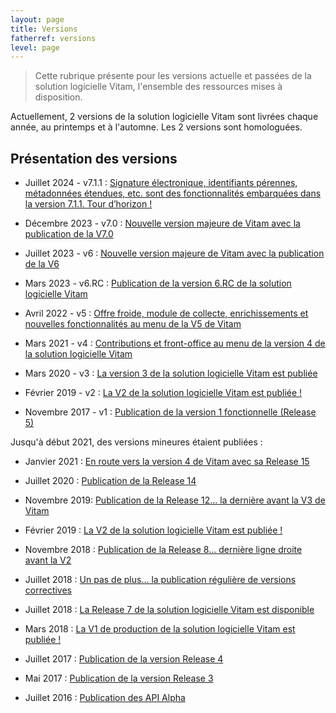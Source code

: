 ```yaml
---
layout: page
title: Versions
fatherref: versions
level: page
---
```


> Cette rubrique présente pour les versions actuelle et passées de la solution logicielle Vitam, l'ensemble des ressources mises à disposition.

Actuellement, 2 versions de la solution logicielle Vitam sont livrées chaque année, au printemps et à l'automne.
Les 2 versions sont homologuées.

## Présentation des versions

- Juillet 2024 - v7.1.1 : [Signature électronique, identifiants pérennes, métadonnées étendues, etc. sont des fonctionnalités embarquées dans la version 7.1.1. Tour d’horizon !](https://www.programmevitam.fr/2024/07/12/version7_1/)

- Décembre 2023 - v7.0 : [Nouvelle version majeure de Vitam avec la publication de la V7.0](https://www.programmevitam.fr/2023/12/18/version7-0/)

- Juillet 2023 - v6 : [Nouvelle version majeure de Vitam avec la publication de la V6](https://www.programmevitam.fr/2023/07/10/version6/)

- Mars 2023 - v6.RC : [Publication de la version 6.RC de la solution logicielle Vitam](https://www.programmevitam.fr/2023/03/13/version6-rc/)

- Avril 2022 - v5 : [Offre froide, module de collecte, enrichissements et nouvelles fonctionnalités au menu de la V5 de Vitam](http://www.programmevitam.fr/2022/04/13/Version5/)

- Mars 2021 - v4 : [Contributions et front-office au menu de la version 4 de la solution logicielle Vitam](http://www.programmevitam.fr/2021/03/15/V4/)

- Mars 2020 - v3 : [La version 3 de la solution logicielle Vitam est publiée](https://www.programmevitam.fr/2020/03/30/V3/)

- Février 2019 - v2 : [La V2 de la solution logicielle Vitam est publiée !](https://www.programmevitam.fr/2019/02/18/R9/)

- Novembre 2017 - v1 : [Publication de la version 1 fonctionnelle (Release 5)](https://www.programmevitam.fr/2017/11/29/R5/)


Jusqu'à début 2021, des versions mineures étaient publiées : 
- Janvier 2021 : [En route vers la version 4 de Vitam avec sa Release 15](https://www.programmevitam.fr/2021/01/15/Release15/)

- Juillet 2020 : [Publication de la Release 14](http://www.programmevitam.fr/2020/07/16/Release14/)

- Novembre 2019: [Publication de la Release 12... la dernière avant la V3 de Vitam](https://www.programmevitam.fr/2019/11/29/Release12/)

- Février 2019 : [La V2 de la solution logicielle Vitam est publiée !](https://www.programmevitam.fr/2019/02/18/R9/)

- Novembre 2018 : [Publication de la Release 8... dernière ligne droite avant la V2](https://www.programmevitam.fr/2018/11/29/R8/)

- Juillet 2018 : [Un pas de plus... la publication régulière de versions correctives](https://www.programmevitam.fr/2018/07/31/R7.1/)

- Juillet 2018 : [La Release 7 de la solution logicielle Vitam est disponible](https://www.programmevitam.fr/2018/07/03/R7/)

- Mars 2018 : [La V1 de production de la solution logicielle Vitam est publiée !](https://www.programmevitam.fr/2018/03/22/V1Prod/)

- Juillet 2017 : [Publication de la version Release 4](https://www.programmevitam.fr/2017/07/21/R4/)

- Mai 2017 : [Publication de la version Release 3](https://www.programmevitam.fr/2017/05/02/R3/)

- Juillet 2016 : [Publication des API Alpha](https://www.programmevitam.fr/2016/07/18/alpha-API/)